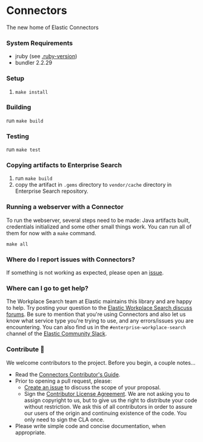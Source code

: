 # Connectors
The new home of Elastic Connectors

### System Requirements
- jruby (see [.ruby-version](.ruby-version))
- bundler 2.2.29

### Setup
1. `make install`

### Building
run `make build`

### Testing
run `make test`

### Copying artifacts to Enterprise Search
1. run `make build`
2. copy the artifact in `.gems` directory to `vendor/cache` directory in Enterprise Search repository.

### Running a webserver with a Connector
To run the webserver, several steps need to be made: Java artifacts built, credentials initialized and some other small things work. You can run all of them for now with a `make` command.

```shell
make all
```

### Where do I report issues with Connectors?
If something is not working as expected, please open an [issue](https://github.com/elastic/connectors/issues/new).

### Where can I go to get help?
The Workplace Search team at Elastic maintains this library and are happy to help. Try posting your question to the
[Elastic Workplace Search discuss forums](https://discuss.elastic.co/c/workplace-search). Be sure to mention that you're
using Connectors and also let us know what service type you're trying to use, and any errors/issues you are
encountering. You can also find us in the `#enterprise-workplace-search` channel of the
[Elastic Community Slack](elasticstack.slack.com).

### Contribute 🚀
We welcome contributors to the project. Before you begin, a couple notes...
* Read the [Connectors Contributor's Guide](https://github.com/elastic/connectors/blob/main/CONTRIBUTING.md).
* Prior to opening a pull request, please:
    * [Create an issue](https://github.com/elastic/connectors/issues) to discuss the scope of your proposal.
    * Sign the [Contributor License Agreement](https://www.elastic.co/contributor-agreement/). We are not asking you to
      assign copyright to us, but to give us the right to distribute your code without restriction. We ask this of all
      contributors in order to assure our users of the origin and continuing existence of the code. You only need to sign
      the CLA once.
* Please write simple code and concise documentation, when appropriate.
